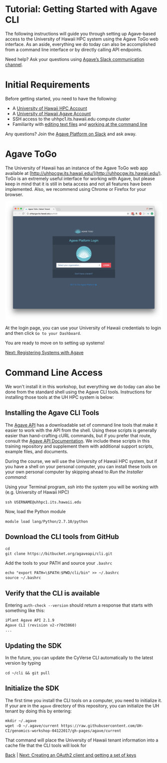 Tutorial: Getting Started with Agave CLI
===============================================
The following instructions will guide you through setting up Agave-based access to the University of Hawaii HPC system using the Agave ToGo web interface.  As an aside, everything we do today can also be accomplished from a command line interface or by directly calling API endpoints.  

Need help?  Ask your questions using [Agave’s Slack communication channel](https://slackin.agaveapi.co).

Initial Requirements
===============================================

Before getting started, you need to have the following:
* A [University of Hawaii HPC Account](http://www.hawaii.edu/its/ci/hpc-account-request/)
* A [University of Hawaii Agave Account](https://uhhpctenant.its.hawaii.edu/store/site/pages/sign-up.jag?)
* SSH access to the uhhpc1.its.hawaii.edu compute cluster
* Familiarity with [editing text files](https://www.nano-editor.org/dist/v2.7/nano.html) and [working at the command line](http://www.gnu.org/software/bash/manual/bashref.html#Introduction)

Any questions?  Join the [Agave Platform on Slack](https://slackin.agaveapi.co) and ask away.

Agave ToGo
==========

The University of Hawaii has an instance of the Agave ToGo web app available at [http://uhhpcgw.its.hawaii.edu/](http://uhhpcgw.its.hawaii.edu/).  ToGo is an extremely useful interface for working with Agave, but please keep in mind that it is still in beta access and not all features have been implemented.  Also, we recommend using Chrome or Firefox for your browser.

![Agave ToGo Login](../img/agave-togo-login.png)

At the login page, you can use your University of Hawaii credentials to login and then click `Go to your Dashboard`.

You are ready to move on to setting up systems!

[Next: Registering Systems with Agave](systems.md)



Command Line Access
===================

We won't install it in this workshop, but everything we do today can also be done from the standard shell using the Agave CLI tools.  Instructions for installing those tools at the UH HPC system is below:

Installing the Agave CLI Tools
------------------------------

The [Agave API](https://agaveapi.co) has a downloadable set of command line tools that make it easier to work with the API from the shell. Using these scripts is generally easier than hand-crafting cURL commands, but if you prefer that route, consult the [Agave API Documentation](http://agaveapi.co/documentation/). We include these scripts in this training repository and supplement them with additional support scripts, example files, and documents.

During the course, we will use the University of Hawaii HPC system, but if you have a shell on your personal computer, you can install these tools on your own personal computer by skipping ahead to _Run the Installer command_:

Using your Terminal program, *ssh* into the system you will be working with (e.g. University of Hawaii HPC)

```ssh USERNAME@uhhpc1.its.hawaii.edu```

Now, load the Python module

```module load lang/Python/2.7.10/python```

Download the CLI tools from GitHub
----------------------------------

```
cd
git clone https://bitbucket.org/agaveapi/cli.git
```

Add the tools to your PATH and source your ```.bashrc```

```
echo "export PATH=\$PATH:$PWD/cli/bin" >> ~/.bashrc
source ~/.bashrc
```

Verify that the CLI is available
---------------------------------

Entering ```auth-check --version``` should return a response that starts with something like this:

```
iPlant Agave API 2.1.9
Agave CLI (revision v2-r70d3860)
...
```

Updating the SDK
----------------

In the future, you can update the CyVerse CLI automatically to the latest version by typing

```cd ~/cli && git pull```

Initialize the SDK
------------------

The first time you install the CLI tools on a computer, you need to initialize it.
If your are in the `agave` directory of this repository, you can initialize the
UH tenant by doing this by entering:

```
mkdir ~/.agave
wget -O ~/.agave/current https://raw.githubusercontent.com/UH-CI/genomics-workshop-04122017/gh-pages/agave/current
```

That command will place the University of Hawaii tenant information into a cache
file that the CLI tools will look for



[Back](../index.md) | [Next: Creating an OAuth2 client and getting a set of keys](getting-started-client-create.md)
